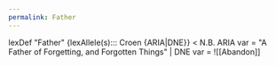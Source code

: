 ```yaml
---
permalink: Father
---
```

lexDef "Father" {lexAllele(s)::: Croen {ARIA|DNE}} < N.B. ARIA var = "A Father of Forgetting, and Forgotten Things" | DNE var = ![[Abandon]]